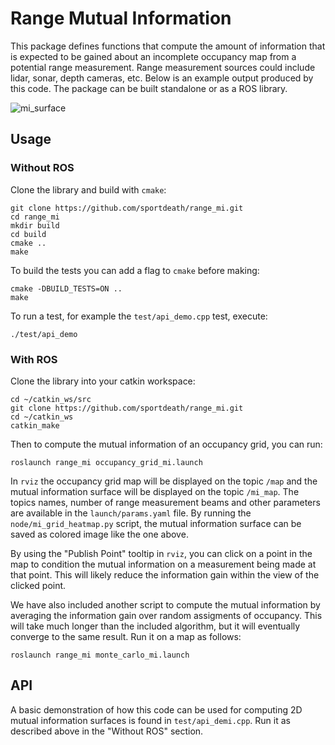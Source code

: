# Range Mutual Information

This package defines functions that compute the amount of information that is expected to be gained about an incomplete occupancy map from a potential range measurement. Range measurement sources could include lidar, sonar, depth cameras, etc. Below is an example output produced by this code.
The package can be built standalone or as a ROS library.

![mi_surface](https://live.staticflickr.com/65535/49493728457_f33ba30d11_o_d.png)


## Usage

### Without ROS

Clone the library and build with ```cmake```:

    git clone https://github.com/sportdeath/range_mi.git
    cd range_mi
    mkdir build
    cd build
    cmake ..
    make

To build the tests you can add a flag to ```cmake``` before making:

    cmake -DBUILD_TESTS=ON ..
    make

To run a test, for example the ```test/api_demo.cpp``` test, execute:

    ./test/api_demo

### With ROS

Clone the library into your catkin workspace:

    cd ~/catkin_ws/src
    git clone https://github.com/sportdeath/range_mi.git
    cd ~/catkin_ws
    catkin_make

Then to compute the mutual information of an occupancy grid, you can run:

    roslaunch range_mi occupancy_grid_mi.launch

In ```rviz``` the occupancy grid map will be displayed on the topic ```/map``` and the mutual information surface will be displayed on the topic ```/mi_map```. The topics names, number of range measurement beams and other parameters are available in the ```launch/params.yaml``` file. By running the ```node/mi_grid_heatmap.py``` script, the mutual information surface can be saved as colored image like the one above.

By using the "Publish Point" tooltip in ```rviz```, you can click on a point in the map to condition the mutual information on a measurement being made at that point. This will likely reduce the information gain within the view of the clicked point.

We have also included another script to compute the mutual information by averaging the information gain over random assigments of occupancy. This will take much longer than the included algorithm, but it will eventually converge to the same result. Run it on a map as follows:

    roslaunch range_mi monte_carlo_mi.launch

## API

A basic demonstration of how this code can be used for computing 2D mutual information surfaces is found in ```test/api_demi.cpp```. Run it as described above in the "Without ROS" section.
